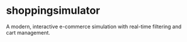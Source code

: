 # shoppingsimulator
A modern, interactive e-commerce simulation with real-time filtering and cart management.

